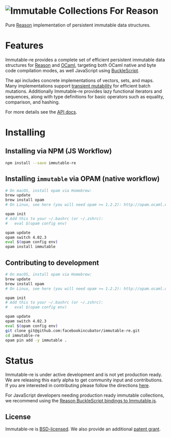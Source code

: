 ![Immutable Collections For Reason](https://github.com/facebookincubator/immutable-re/raw/master/docs/images/logo-800x215.png?raw=true)
===========================================================================
Pure [Reason](https://facebook.github.io/reason) implementation of persistent immutable data structures.

# Features
Immutable-re provides a complete set of efficient persistent immutable data
structures for [Reason](https://facebook.github.io/reason) and [OCaml](http://www.ocaml.org/),
targeting both OCaml native and byte code compilation modes, as well JavaScript using
 [BuckleScript](https://github.com/bloomberg/bucklescript).

The api includes concrete implementations of vectors, sets, and maps. Many
implementations support [transient mutability](http://clojure.org/reference/transients)
for efficient batch mutations. Additionally Immutable-re provides lazy
functional iterators and sequences, along with type definitions for basic operators
such as equality, comparison, and hashing.

For more details see the [API docs](http://facebookincubator.github.io/immutable-re/api.html).

# Installing

## Installing via NPM (JS Workflow)

```bash
npm install --save immutable-re
```

## Installing `immutable` via OPAM (native workflow)

```bash
# On macOS, install opam via Homebrew:
brew update
brew install opam
# On Linux, see here (you will need opam >= 1.2.2): http://opam.ocaml.org/doc/Install.html

opam init
# Add this to your ~/.bashrc (or ~/.zshrc):
#   eval $(opam config env)

opam update
opam switch 4.02.3
eval $(opam config env)
opam install immutable
```

## Contributing to development

```bash
# On macOS, install opam via Homebrew:
brew update
brew install opam
# On Linux, see here (you will need opam >= 1.2.2): http://opam.ocaml.org/doc/Install.html

opam init
# Add this to your ~/.bashrc (or ~/.zshrc):
#   eval $(opam config env)

opam update
opam switch 4.02.3
eval $(opam config env)
git clone git@github.com:facebookincubator/immutable-re.git
cd immutable-re
opam pin add -y immutable .
```

# Status

Immutable-re is under active development and is not yet production ready. We are
releasing this early alpha to get community input and contributions. If you are
interested in contributing please follow the directions [here](https://github.com/facebookincubator/immutable-re/blob/master/CONTRIBUTING.md).

For JavaScript developers needing production ready immutable collections,
we recommend using the [Reason BuckleScript bindings to Immutable.js](https://github.com/BuckleTypes/bs-immutablejs.git).

License
-------
Immutable-re is [BSD-licensed](https://github.com/facebookincubator/immutable-re/blob/master/LICENSE.txt). We also provide an additional [patent grant](https://github.com/facebookincubator/immutable-re/blob/master/PATENTS.txt).
